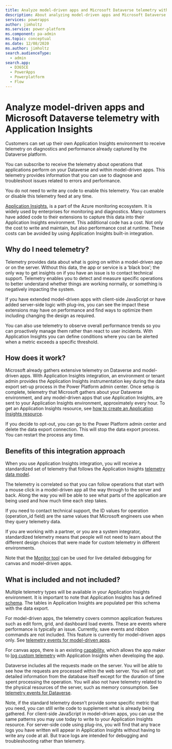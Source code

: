 ```yaml
---
title: Analyze model-driven apps and Microsoft Dataverse telemetry with Application Insights | Microsoft Docs
description: About analyzing model-driven apps and Microsoft Dataverse telemetry with Application Insights
services: powerapps
author: jimholtz
ms.service: power-platform
ms.component: pa-admin
ms.topic: conceptual
ms.date: 12/08/2020
ms.author: jimholtz
search.audienceType: 
  - admin
search.app:
  - D365CE
  - PowerApps
  - Powerplatform
  - Flow
---
```

# Analyze model-driven apps and Microsoft Dataverse telemetry with Application Insights

<!-- fwlink: 2147020 2151390 -->

Customers can set up their own Application Insights environment to receive telemetry on diagnostics and performance already captured by the Dataverse platform.
 
You can subscribe to receive the telemetry about operations that applications perform on your Dataverse and within model-driven apps. This telemetry provides information that you can use to diagnose and troubleshoot issues related to errors and performance. 

You do not need to write any code to enable this telemetry. You can enable or disable this telemetry feed at any time.

[Application Insights](https://docs.microsoft.com/azure/azure-monitor/app/app-insights-overview), is a part of the Azure monitoring ecosystem. It is widely used by enterprises for monitoring and diagnostics. Many customers have added code to their extensions to capture this data into their Application Insights environment. This additional code has a cost. Not only the cost to write and maintain, but also performance cost at runtime. These costs can be avoided by using Application Insights built-in integration.

## Why do I need telemetry?

Telemetry provides data about what is going on within a model-driven app or on the server. Without this data, the app or service is a ‘black box’; the only way to get insights on if you have an issue is to contact technical support. Telemetry enables you to detect and measure specific operations to better understand whether things are working normally, or something is negatively impacting the system.

If you have extended model-driven apps with client-side JavaScript or have added server-side logic with plug-ins, you can see the impact these extensions may have on performance and find ways to optimize them including changing the design as required. 

You can also use telemetry to observe overall performance trends so you can proactively manage them rather than react to user incidents. With Application Insights you can define conditions where you can be alerted when a metric exceeds a specific threshold.

## How does it work?

Microsoft already gathers extensive telemetry on Dataverse and model-driven apps. With Application Insights integration, an environment or tenant admin provides the Application Insights instrumentation key during the data export set-up process in the Power Platform admin center. Once setup is complete, telemetry that Microsoft gathers about your Dataverse environment, and any model-driven apps that use Application Insights, are sent to your Application Insights environment, approximately every hour. To get an Application Insights resource, see [how to create an Application Insights resource](https://docs.microsoft.com/azure/azure-monitor/app/create-new-resource).

If you decide to opt-out, you can go to the Power Platform admin center and delete the data export connection. This will stop the data export process. You can restart the process any time.

## Benefits of this integration approach

When you use Application Insights integration, you will receive a standardized set of telemetry that follows the Application Insights [telemetry data model](https://docs.microsoft.com/azure/azure-monitor/app/data-model).

The telemetry is correlated so that you can follow operations that start with a mouse click in a model-driven app all the way through to the server and back. Along the way you will be able to see what parts of the application are being used and how much time each step takes.

If you need to contact technical support, the ID values for operation (operation_id field) are the same values that Microsoft engineers use when they query telemetry data.

If you are working with a partner, or you are a system integrator, standardized telemetry means that people will not need to learn about the different design choices that were made for custom telemetry in different environments.

Note that the [Monitor tool](https://powerapps.microsoft.com/blog/monitor-now-supports-model-driven-apps/) can be used for live detailed debugging for canvas and model-driven apps.

## What is included and not included?

Multiple telemetry types will be available in your Application Insights environment. It is important to note that Application Insights has a defined [schema](https://docs.microsoft.com/azure/azure-monitor/app/data-model). The tables in Application Insights are populated per this schema with the data export.

For model-driven apps, the telemetry covers common application features such as edit form, grid, and dashboard load events. These are events where performance is typically an issue. Currently, save events and ribbon commands are not included. This feature is currently for model-driven apps only. See [telemetry events for model-driven apps](telemetry-events-model-driven-apps.md#what-kind-of-page-loads-are-available). 

For canvas apps, there is an existing [capability](https://powerapps.microsoft.com/blog/log-telemetry-for-your-apps-using-azure-application-insights/), which allows the app maker to [log custom telemetry](https://docs.microsoft.com/powerapps/maker/canvas-apps/application-insights) with Application Insights when developing the app.

Dataverse includes all the requests made on the server. You will be able to see how the requests are processed within the web server. You will not get detailed information from the database itself except for the duration of time spent processing the operation. You will also not have telemetry related to the physical resources of the server, such as memory consumption. See [telemetry events for Dataverse](telemetry-events-dataverse.md).

Note, if the standard telemetry doesn’t provide some specific metric that you need, you can still write code to supplement what is already being gathered. For client-side JavaScript in model-driven apps, you can use the same patterns you may use today to write to your Application Insights resource. For server-side code using plug-ins, you will find that any trace logs you have written will appear in Application Insights without having to write any code at all. But trace logs are intended for debugging and troubleshooting rather than telemetry.


